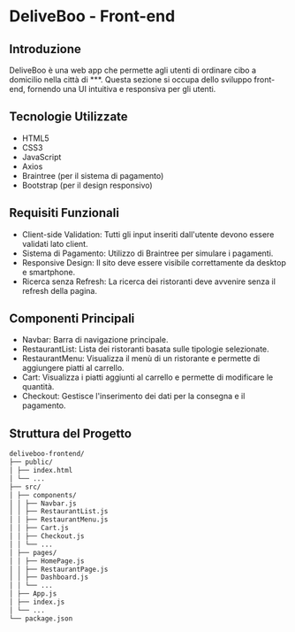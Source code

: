 DeliveBoo - Front-end
===

## Introduzione
DeliveBoo è una web app che permette agli utenti di ordinare cibo a domicilio nella città di ***. Questa sezione si occupa dello sviluppo front-end, fornendo una UI intuitiva e responsiva per gli utenti.

## Tecnologie Utilizzate
- HTML5
- CSS3
- JavaScript
- Axios
- Braintree (per il sistema di pagamento)
- Bootstrap (per il design responsivo)

## Requisiti Funzionali
- Client-side Validation: Tutti gli input inseriti dall'utente devono essere validati lato client.
- Sistema di Pagamento: Utilizzo di Braintree per simulare i pagamenti.
- Responsive Design: Il sito deve essere visibile correttamente da desktop e smartphone.
- Ricerca senza Refresh: La ricerca dei ristoranti deve avvenire senza il refresh della pagina.

## Componenti Principali

  - Navbar: Barra di navigazione principale.
  - RestaurantList: Lista dei ristoranti basata sulle tipologie selezionate.
  - RestaurantMenu: Visualizza il menù di un ristorante e permette di aggiungere piatti al carrello.
  - Cart: Visualizza i piatti aggiunti al carrello e permette di modificare le quantità.
  - Checkout: Gestisce l'inserimento dei dati per la consegna e il pagamento.

## Struttura del Progetto
```markdown
deliveboo-frontend/
├── public/
│ ├── index.html
│ └── ...
├── src/
│ ├── components/
│ │ ├── Navbar.js
│ │ ├── RestaurantList.js
│ │ ├── RestaurantMenu.js
│ │ ├── Cart.js
│ │ ├── Checkout.js
│ │ └── ...
│ ├── pages/
│ │ ├── HomePage.js
│ │ ├── RestaurantPage.js
│ │ ├── Dashboard.js
│ │ └── ...
│ ├── App.js
│ ├── index.js
│ └── ...
└── package.json
```
